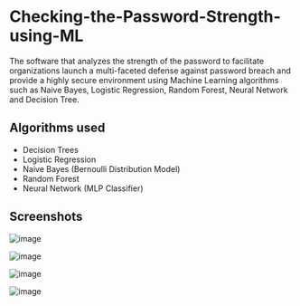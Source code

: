 # Checking-the-Password-Strength-using-ML

The software that analyzes the strength of the password to facilitate organizations launch a multi-faceted defense
against password breach and provide a highly secure environment using Machine Learning algorithms such as Naive
Bayes, Logistic Regression, Random Forest, Neural Network and Decision Tree.

## Algorithms used
- Decision Trees
- Logistic Regression
- Naive Bayes (Bernoulli Distribution Model)
- Random Forest
- Neural Network (MLP Classifier)

## Screenshots

![image](https://user-images.githubusercontent.com/36665975/73135537-4f09af80-4069-11ea-9f7a-cfdfe2e5e024.png)

![image](https://user-images.githubusercontent.com/36665975/73135549-634dac80-4069-11ea-9f0e-36363c5af63b.png)

![image](https://user-images.githubusercontent.com/36665975/73135557-7c565d80-4069-11ea-81eb-56cee3f4b936.png)

![image](https://user-images.githubusercontent.com/36665975/73135565-9001c400-4069-11ea-9b7c-d5b4d647e7fa.png)
